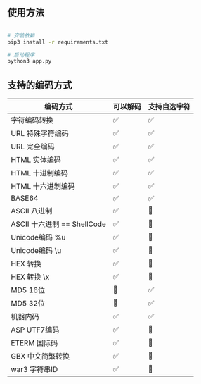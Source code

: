 
## 使用方法

```bash

# 安装依赖
pip3 install -r requirements.txt

# 启动程序
python3 app.py

```

## 支持的编码方式

编码方式 | 可以解码 | 支持自选字符
------- | ------- | -------
字符编码转换 | ✅ | ✅
URL 特殊字符编码 | ✅ | ✅
URL 完全编码 | ✅ | ✅
HTML 实体编码 | ✅ | ✅
HTML 十进制编码 | ✅ | ✅
HTML 十六进制编码 | ✅ | ✅
BASE64 | ✅ | ✅
ASCII 八进制 | ✅ | 🚫
ASCII 十六进制 == ShellCode | ✅ | 🚫
Unicode编码 %u | ✅ | 🚫
Unicode编码 \u | ✅ | 🚫
HEX 转换 | ✅ | 🚫
HEX 转换 \x | ✅ | 🚫
MD5 16位 | 🚫 | ✅
MD5 32位 | 🚫 | ✅
机器内码 | ✅ | ✅
ASP UTF7编码 | ✅ | 🚫
ETERM 国际码 | ✅ | 🚫
GBX 中文简繁转换 | ✅ | 🚫
war3 字符串ID | ✅ | 🚫

